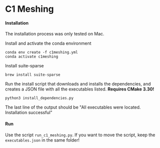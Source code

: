 # C1 Meshing

#### Installation

The installation process was only tested on Mac.

Install and activate the conda environment

```
conda env create -f c1meshing.yml
conda activate c1meshing
```

Install suite-sparse

```
brew install suite-sparse
```

Run the install script that downloads and installs the dependencies, and creates a JSON file with all the executables listed. **Requires CMake 3.30!**

```
python3 install_dependencies.py
```

The last line of the output should be "All executables were located. Installation successful"

#### Run

Use the script `run_c1_meshing.py`. If you want to move the script, keep the `executables.json` in the same folder!
